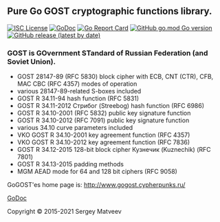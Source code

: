 ## Pure Go GOST cryptographic functions library.
[![ISC License](http://img.shields.io/badge/license-GPL3-blue.svg)](https://github.com/pedroalbanese/gogost/blob/master/LICENSE.md) 
[![GoDoc](https://godoc.org/github.com/pedroalbanese/gogost?status.png)](http://godoc.org/github.com/pedroalbanese/gogost)
[![Go Report Card](https://goreportcard.com/badge/github.com/pedroalbanese/gogost)](https://goreportcard.com/report/github.com/pedroalbanese/gogost)
[![GitHub go.mod Go version](https://img.shields.io/github/go-mod/go-version/pedroalbanese/gogost)](https://golang.org)
[![GitHub release (latest by date)](https://img.shields.io/github/v/release/pedroalbanese/gogost)](https://github.com/pedroalbanese/gogost/releases)

### GOST is GOvernment STandard of Russian Federation (and Soviet Union).

* GOST 28147-89 (RFC 5830) block cipher with ECB, CNT (CTR), CFB, MAC
  CBC (RFC 4357) modes of operation
* various 28147-89-related S-boxes included
* GOST R 34.11-94 hash function (RFC 5831)
* GOST R 34.11-2012 Стрибог (Streebog) hash function (RFC 6986)
* GOST R 34.10-2001 (RFC 5832) public key signature function
* GOST R 34.10-2012 (RFC 7091) public key signature function
* various 34.10 curve parameters included
* VKO GOST R 34.10-2001 key agreement function (RFC 4357)
* VKO GOST R 34.10-2012 key agreement function (RFC 7836)
* GOST R 34.12-2015 128-bit block cipher Кузнечик (Kuznechik) (RFC 7801)
* GOST R 34.13-2015 padding methods
* MGM AEAD mode for 64 and 128 bit ciphers (RFC 9058)

GoGOST'es home page is: http://www.gogost.cypherpunks.ru/

[GoDoc](https://pkg.go.dev/github.com/pedroalbanese/gogost)

Copyright © 2015-2021 Sergey Matveev
